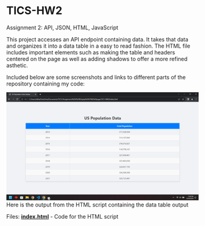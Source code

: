 # TICS-HW2
Assignment 2: API, JSON, HTML, JavaScript

This project accesses an API endpoint containing data. It takes that data and organizes it into a data table in a easy to read fashion.
The HTML file includes important elements such as making the table and headers centered on the page as well as adding shadows to offer
a more refined asthetic.


Included below are some screenshots and links to different parts of the repository containing my code:


![Screenshot of HTML output.png](https://github.com/talhanaveed753/TICS-HW2/blob/main/Screenshot%20of%20HTML%20output.png) <br>
Here is the output from the HTML script containing the data table output

Files:
[**index.html**](https://github.com/talhanaveed753/TICS-HW2/blob/main/index.html) - Code for the HTML script
